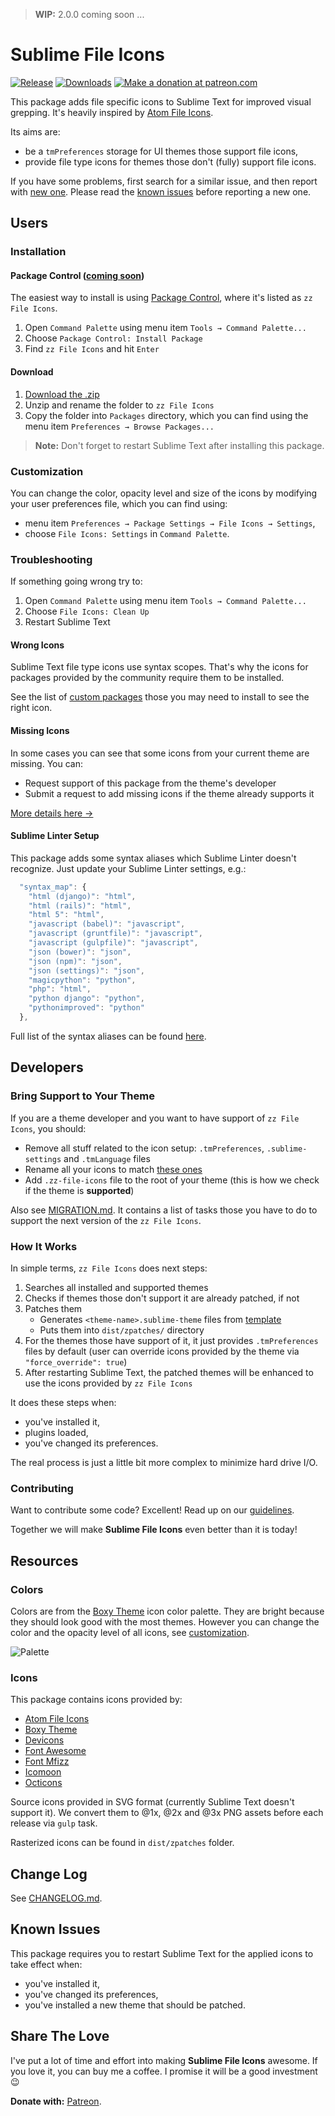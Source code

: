 > **WIP:** 2.0.0 coming soon ...

# Sublime File Icons

[![Release][img-release]][release]
[![Downloads][img-downloads]][downloads]
[![Make a donation at patreon.com][img-patreon]][patreon]

This package adds file specific icons to Sublime Text for improved visual grepping. It's heavily inspired by [Atom File Icons][atom-file-icons].

Its aims are:

* be a `tmPreferences` storage for UI themes those support file icons,
* provide file type icons for themes those don't (fully) support file icons.

If you have some problems, first search for a similar issue, and then report with [new one][new-issue]. Please read the [known issues][known-issues] before reporting a new one.

## Users

<!-- ### Getting Started -->

### Installation

#### Package Control ([coming soon][coming-soon])

The easiest way to install is using [Package Control][downloads], where it's listed as `zz File Icons`.

1. Open `Command Palette` using menu item `Tools → Command Palette...`
2. Choose `Package Control: Install Package`
3. Find `zz File Icons` and hit `Enter`

#### Download

1. [Download the .zip][release]
2. Unzip and rename the folder to `zz File Icons`
3. Copy the folder into `Packages` directory, which you can find using the menu item `Preferences → Browse Packages...`

> **Note:** Don't forget to restart Sublime Text after installing this package. 

### Customization

You can change the color, opacity level and size of the icons by modifying your user preferences file, which you can find using:

* menu item `Preferences → Package Settings → File Icons → Settings`,
* choose `File Icons: Settings` in `Command Palette`.

### Troubleshooting

If something going wrong try to:

1. Open `Command Palette` using menu item `Tools → Command Palette...`
2. Choose `File Icons: Clean Up`
3. Restart Sublime Text

#### Wrong Icons

Sublime Text file type icons use syntax scopes. That's why the icons for packages provided by the community require them to be installed.

See the list of [custom packages][packages] those you may need to install to see the right icon.

#### Missing Icons

In some cases you can see that some icons from your current theme are missing. You can:

- Request support of this package from the theme's developer
- Submit a request to add missing icons if the theme already supports it

[More details here →][details] 

#### Sublime Linter Setup

This package adds some syntax aliases which Sublime Linter doesn't recognize. Just update your Sublime Linter settings, e.g.:

```js
  "syntax_map": {
    "html (django)": "html",
    "html (rails)": "html",
    "html 5": "html",
    "javascript (babel)": "javascript",
    "javascript (gruntfile)": "javascript",
    "javascript (gulpfile)": "javascript",
    "json (bower)": "json",
    "json (npm)": "json",
    "json (settings)": "json",
    "magicpython": "python",
    "php": "html",
    "python django": "python",
    "pythonimproved": "python"
  },
```

Full list of the syntax aliases can be found [here][aliases].

## Developers

### Bring Support to Your Theme

If you are a theme developer and you want to have support of `zz File Icons`, you should:

* Remove all stuff related to the icon setup: `.tmPreferences`, `.sublime-settings` and `.tmLanguage` files
* Rename all your icons to match [these ones][icons]
* Add `.zz-file-icons` file to the root of your theme (this is how we check if the theme is **supported**)

Also see [MIGRATION.md][migration]. It contains a list of tasks those you have to do to support the next version of the `zz File Icons`.

### How It Works

In simple terms, `zz File Icons` does next steps:

1. Searches all installed and supported themes
2. Checks if themes those don't support it are already patched, if not
3. Patches them
    - Generates `<theme-name>.sublime-theme` files from [template][template]
    - Puts them into `dist/zpatches/` directory
4. For the themes those have support of it, it just provides `.tmPreferences` files by default (user can override icons provided by the theme via `"force_override": true`)
5. After restarting Sublime Text, the patched themes will be enhanced to use the icons provided by `zz File Icons`

It does these steps when:

- you've installed it,
- plugins loaded,
- you've changed its preferences.

The real process is just a little bit more complex to minimize hard drive I/O.

### Contributing

Want to contribute some code? Excellent! Read up on our [guidelines][contributing].

Together we will make **Sublime File Icons** even better than it is today!

## Resources

### Colors

Colors are from the [Boxy Theme][boxy-theme] icon color palette. They are bright because they should look good with the most themes. However you can change the color and the opacity level of all icons, see [customization][customization].

![Palette][img-palette]

### Icons

This package contains icons provided by:

- [Atom File Icons][atom-file-icons]
- [Boxy Theme][boxy-theme]
- [Devicons][devicons]
- [Font Awesome][font-awesome]
- [Font Mfizz][font-mfizz]
- [Icomoon][icomoon]
- [Octicons][octicons]

Source icons provided in SVG format (currently Sublime Text doesn't support it). We convert them to @1x, @2x and @3x PNG assets before each release via `gulp` task. 

Rasterized icons can be found in `dist/zpatches` folder.

## Change Log

See [CHANGELOG.md][changelog].

## Known Issues

This package requires you to restart Sublime Text for the applied icons to take effect when:

- you've installed it,
- you've changed its preferences,
- you've installed a new theme that should be patched.

## Share The Love

I've put a lot of time and effort into making **Sublime File Icons** awesome. If you love it, you can buy me a coffee. I promise it will be a good investment 😉

**Donate with:** [Patreon][patreon].

<!-- Resources -->

[atom-file-icons]: https://github.com/DanBrooker/file-icons
[boxy-theme]: https://github.com/oivva/st-boxy
[devicons]: http://vorillaz.github.io/devicons/#/main
[font-awesome]: http://fontawesome.io/
[font-mfizz]: http://fizzed.com/oss/font-mfizz
[icomoon]: https://icomoon.io/
[octicons]: https://octicons.github.com/

<!-- Misc -->

[aliases]: https://github.com/oivva/zz-file-icons/tree/dev/dist/languages
[bring-support]: https://github.com/oivva/zz-file-icons#bring-support-to-your-theme
[changelog]: https://github.com/oivva/zz-file-icons/blob/dev/CHANGELOG.md
[coming-soon]: https://github.com/wbond/package_control_channel/pull/5852
[contributing]: https://github.com/oivva/zz-file-icons/blob/dev/.github/CONTRIBUTING.md
[customization]: https://github.com/oivva/zz-file-icons#customization
[details]: https://forum.sublimetext.com/t/sublime-text-3-file-icons-in-sidebar/21134/4
[downloads]: https://packagecontrol.io/packages/File%20Icons%20Extended
[icons]: https://github.com/oivva/zz-file-icons/tree/dev/dist/zpatches/icons
[known-issues]: https://github.com/oivva/zz-file-icons#known-issues
[migration]: https://github.com/oivva/zz-file-icons/blob/dev/MIGRATION.md
[new-issue]: https://github.com/oivva/zz-file-icons/issues/new
[packages]: https://github.com/oivva/zz-file-icons/blob/dev/PACKAGES.md
[patreon]: https://www.patreon.com/oivva
[release]: https://github.com/oivva/zz-file-icons/releases
[template]: https://github.com/oivva/zz-file-icons/blob/dev/util/tpl.py

<!-- Assets -->

[img-downloads]: https://img.shields.io/packagecontrol/dt/File%20Icons%20Extended.svg?maxAge=3600&style=flat-square
[img-patreon]: https://img.shields.io/badge/donate-patreon-orange.svg?maxAge=2592000&style=flat-square
[img-release]: https://img.shields.io/github/release/oivva/zz-file-icons.svg?maxAge=86400&style=flat-square
[img-palette]: https://github.com/oivva/zz-file-icons/blob/dev/media/palette.png
